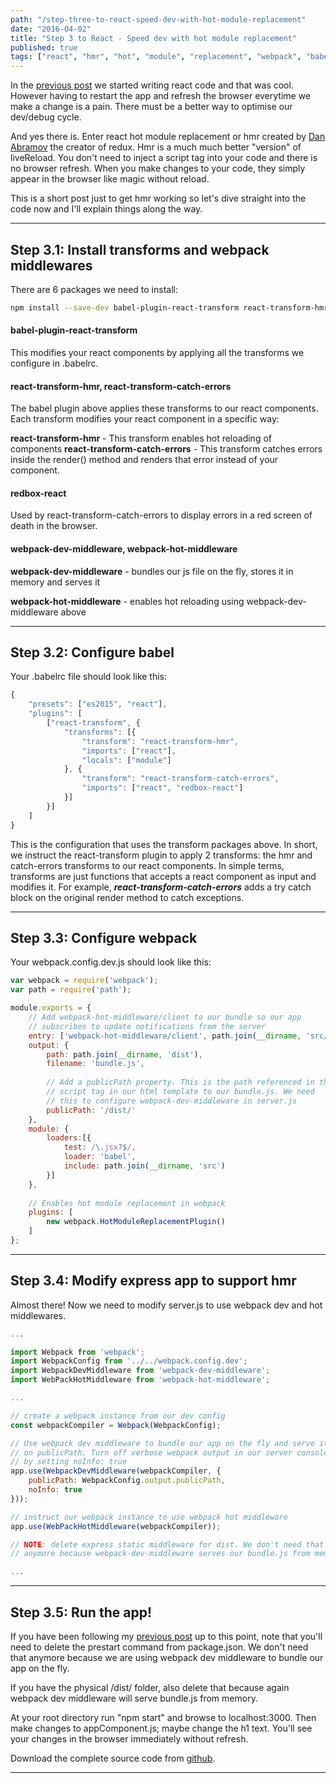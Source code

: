 ```yaml
---
path: "/step-three-to-react-speed-dev-with-hot-module-replacement"
date: "2016-04-02"
title: "Step 3 to React - Speed dev with hot module replacement"
published: true
tags: ["react", "hmr", "hot", "module", "replacement", "webpack", "babel"]
---
```


In the [previous post](/step-two-to-react-webpack-and-react/) we started writing react code
and that was cool. However having to restart the app and refresh the browser everytime we make a change is a pain. 
There must be a better way to optimise our dev/debug cycle.

And yes there is. Enter react hot module replacement or hmr created by [Dan Abramov](https://github.com/gaearon) the creator of redux. Hmr is a much much better
"version" of liveReload. You don't need to inject a script tag into your code and there is no browser refresh. When you make
changes to your code, they simply appear in the browser like magic without reload.

This is a short post just to get hmr working so let's dive straight into the code now and I'll explain things along the way.

---

## Step 3.1: Install transforms and webpack middlewares 
There are 6 packages we need to install:

```bash
npm install --save-dev babel-plugin-react-transform react-transform-hmr react-transform-catch-errors redbox-react webpack-dev-middleware webpack-hot-middleware
```


#### babel-plugin-react-transform

This modifies your react components by applying all the transforms we configure in .babelrc.

#### react-transform-hmr, react-transform-catch-errors
The babel plugin above applies these transforms to our react components. Each transform modifies your react component in a specific way:

<b>react-transform-hmr</b> - This transform enables hot reloading of components
<b>react-transform-catch-errors</b> - This transform catches errors inside the render() method and renders that error instead of your component.

#### redbox-react
Used by react-transform-catch-errors to display errors in a red screen of death in the browser.

#### webpack-dev-middleware, webpack-hot-middleware
<b>webpack-dev-middleware</b> - bundles our js file on the fly, stores it in memory and serves it

<b>webpack-hot-middleware</b> - enables hot reloading using webpack-dev-middleware above

---

## Step 3.2: Configure babel

Your .babelrc file should look like this:

```jsx
{
    "presets": ["es2015", "react"],
    "plugins": [
        ["react-transform", {
            "transforms": [{
                "transform": "react-transform-hmr",
                "imports": ["react"],
                "locals": ["module"]
            }, {
                "transform": "react-transform-catch-errors",
                "imports": ["react", "redbox-react"]
            }]
        }]
    ]
}
```

This is the configuration that uses the transform packages above. In short, we instruct the
react-transform plugin to apply 2 transforms: the hmr and catch-errors transforms to our react 
components. In simple terms, transforms are just functions that accepts a react component as input and modifies it. For 
example, <b><i>react-transform-catch-errors</i></b> adds a try catch block on the original render method to catch exceptions.

---

## Step 3.3: Configure webpack
Your webpack.config.dev.js should look like this:

```jsx
var webpack = require('webpack');
var path = require('path');

module.exports = {
    // Add webpack-hot-middleware/client to our bundle so our app 
    // subscribes to update notifications from the server
    entry: ['webpack-hot-middleware/client', path.join(__dirname, 'src/client/index')],
    output: {
        path: path.join(__dirname, 'dist'),
        filename: 'bundle.js',
        
        // Add a publicPath property. This is the path referenced in the 
        // script tag in our html template to our bundle.js. We need 
        // this to configure webpack-dev-middleware in server.js
        publicPath: '/dist/' 
    },
    module: {
        loaders:[{
            test: /\.jsx?$/,
            loader: 'babel',
            include: path.join(__dirname, 'src')
        }]
    },
    
    // Enables hot module replacement in webpack
    plugins: [
        new webpack.HotModuleReplacementPlugin()
    ]
};
```

---

## Step 3.4: Modify express app to support hmr
Almost there! Now we need to modify server.js to use webpack dev and hot middlewares.

```jsx
...

import Webpack from 'webpack';
import WebpackConfig from '../../webpack.config.dev';
import WebpackDevMiddleware from 'webpack-dev-middleware';
import WebPackHotMiddleware from 'webpack-hot-middleware';

...

// create a webpack instance from our dev config
const webpackCompiler = Webpack(WebpackConfig);

// Use webpack dev middleware to bundle our app on the fly and serve it 
// on publicPath. Turn off verbose webpack output in our server console
// by setting noInfo: true
app.use(WebpackDevMiddleware(webpackCompiler, {
    publicPath: WebpackConfig.output.publicPath,
    noInfo: true
}));

// instruct our webpack instance to use webpack hot middleware
app.use(WebPackHotMiddleware(webpackCompiler));

// NOTE: delete express static middleware for dist. We don't need that
// anymore because webpack-dev-middleware serves our bundle.js from memory

...
```

---

## Step 3.5: Run the app!
If you have been following my [previous post](/step-two-to-react-webpack-and-react/) up to this point, 
note that you'll need to delete the prestart command from package.json. We don't need that anymore because we are using webpack
dev middleware to bundle our app on the fly. 

If you have the physical /dist/ folder, also delete that because
again webpack dev middleware will serve bundle.js from memory.

At your root directory run "npm start" and browse to localhost:3000. Then make changes to appComponent.js; maybe change
the h1 text. You'll see your changes in the browser immediately without refresh.

Download the complete source code from [github](https://github.com/yusinto/reactStep3).

---------------------------------------------------------------------------------------
